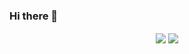 ### Hi there 👋

<p align='center'>
<img align='center' src="https://github-readme-stats.vercel.app/api?username=sumonta056">
<img align='center' src = "https://github-readme-stats.vercel.app/api/top-langs/?username=sumonta056&hide_border=true&layout=compact">
<p/>

<!--
**Sumonta056/sumonta056** is a ✨ _special_ ✨ repository because its `README.md` (this file) appears on your GitHub profile.

Here are some ideas to get you started:

- 🔭 I’m currently working on ...
- 🌱 I’m currently learning ...
- 👯 I’m looking to collaborate on ...
- 🤔 I’m looking for help with ...
- 💬 Ask me about ...
- 📫 How to reach me: ...
- 😄 Pronouns: ...
- ⚡ Fun fact: ...
-->
